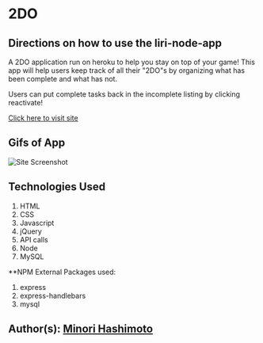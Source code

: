 # 2DO

## Directions on how to use the liri-node-app
A 2DO application run on heroku to help you stay on top of your game! This app will help users keep track of all their "2DO"s by organizing what has been complete and what has not. 

Users can put complete tasks back in the incomplete listing by clicking reactivate! 

[Click here to visit site](https://tasks-2do.herokuapp.com/)


## Gifs of App
![Site Screenshot](assets/images/siteImages/site.gif)

## Technologies Used
1. HTML 
2. CSS
4. Javascript
5. jQuery
6. API calls
7. Node
8. MySQL

**NPM External Packages used: 
1. express
2. express-handlebars
3. mysql

## Author(s): [Minori Hashimoto](https://github.com/minori-fh)